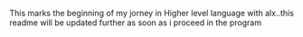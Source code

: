 This marks the beginning of my jorney in Higher level language with alx..this readme will be updated further as soon as i proceed in the program
